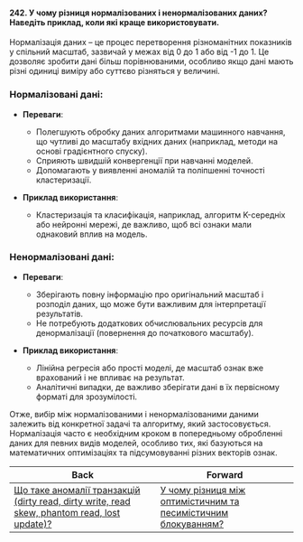 #### 242. У чому різниця нормалізованих і ненормалізованих даних? Наведіть приклад, коли які краще використовувати.

Нормалізація даних – це процес перетворення різноманітних показників у спільний масштаб, зазвичай у межах від 0 до 1 або від -1 до 1. Це дозволяє зробити дані більш порівнюваними, особливо якщо дані мають різні одиниці виміру або суттєво різняться у величині.

### Нормалізовані дані:
- **Переваги**:
  - Полегшують обробку даних алгоритмами машинного навчання, що чутливі до масштабу вхідних даних (наприклад, методи на основі градієнтного спуску).
  - Сприяють швидшій конвергенції при навчанні моделей.
  - Допомагають у виявленні аномалій та поліпшенні точності кластеризації.

- **Приклад використання**:
  - Кластеризація та класифікація, наприклад, алгоритм K-середніх або нейронні мережі, де важливо, щоб всі ознаки мали однаковий вплив на модель.

### Ненормалізовані дані:
- **Переваги**:
  - Зберігають повну інформацію про оригінальний масштаб і розподіл даних, що може бути важливим для інтерпретації результатів.
  - Не потребують додаткових обчислювальних ресурсів для денормалізації (повернення до початкового масштабу).

- **Приклад використання**:
  - Лінійна регресія або прості моделі, де масштаб ознак вже врахований і не впливає на результат.
  - Аналітичні випадки, де важливо зберігати дані в їх первісному форматі для зрозумілості.

Отже, вибір між нормалізованими і ненормалізованими даними залежить від конкретної задачі та алгоритму, який застосовується. Нормалізація часто є необхідним кроком в попередньому обробленні даних для певних видів моделей, особливо тих, які базуються на математичних оптимізаціях та підсумовуванні різних векторів ознак.

| Back | Forward |
|---|---|
| [Що таке аномалії транзакцій (dirty read, dirty write, read skew, phantom read, lost update)?](/ua/senior/database/what-are-transaction-anomalies-dirty-read-dirty-write-read-skew-phantom-read-lost-update.md)  | [У чому різниця між оптимістичним та песимістичним блокуванням?](/ua/senior/database/what-is-the-difference-between-optimistic-and-pessimistic-blocking.md) |